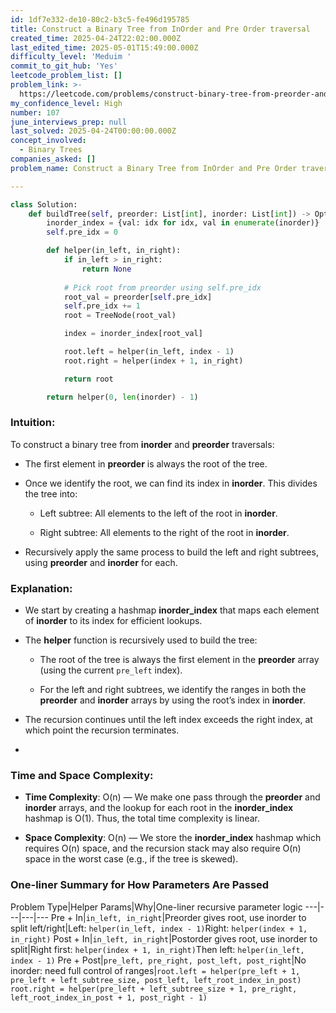 ```yaml
---
id: 1df7e332-de10-80c2-b3c5-fe496d195785
title: Construct a Binary Tree from InOrder and Pre Order traversal
created_time: 2025-04-24T22:02:00.000Z
last_edited_time: 2025-05-01T15:49:00.000Z
difficulty_level: 'Meduim '
commit_to_git_hub: 'Yes'
leetcode_problem_list: []
problem_link: >-
  https://leetcode.com/problems/construct-binary-tree-from-preorder-and-inorder-traversal/description/
my_confidence_level: High
number: 107
june_interviews_prep: null
last_solved: 2025-04-24T00:00:00.000Z
concept_involved:
  - Binary Trees
companies_asked: []
problem_name: Construct a Binary Tree from InOrder and Pre Order traversal

---
```


```python
class Solution:
    def buildTree(self, preorder: List[int], inorder: List[int]) -> Optional[TreeNode]:
        inorder_index = {val: idx for idx, val in enumerate(inorder)}
        self.pre_idx = 0

        def helper(in_left, in_right):
            if in_left > in_right:
                return None
            
            # Pick root from preorder using self.pre_idx
            root_val = preorder[self.pre_idx]
            self.pre_idx += 1
            root = TreeNode(root_val)

            index = inorder_index[root_val]

            root.left = helper(in_left, index - 1)
            root.right = helper(index + 1, in_right)

            return root

        return helper(0, len(inorder) - 1)

```

### Intuition:

To construct a binary tree from **inorder** and **preorder** traversals:

*   The first element in **preorder** is always the root of the tree.

*   Once we identify the root, we can find its index in **inorder**. This divides the tree into:

    *   Left subtree: All elements to the left of the root in **inorder**.

    *   Right subtree: All elements to the right of the root in **inorder**.

*   Recursively apply the same process to build the left and right subtrees, using **preorder** and **inorder** for each.

### Explanation:

*   We start by creating a hashmap **inorder\_index** that maps each element of **inorder** to its index for efficient lookups.

*   The **helper** function is recursively used to build the tree:

    *   The root of the tree is always the first element in the **preorder** array (using the current `pre_left` index).

    *   For the left and right subtrees, we identify the ranges in both the **preorder** and **inorder** arrays by using the root’s index in **inorder**.

*   The recursion continues until the left index exceeds the right index, at which point the recursion terminates.

*

### Time and Space Complexity:

*   **Time Complexity**: O(n) — We make one pass through the **preorder** and **inorder** arrays, and the lookup for each root in the **inorder\_index** hashmap is O(1). Thus, the total time complexity is linear.

*   **Space Complexity**: O(n) — We store the **inorder\_index** hashmap which requires O(n) space, and the recursion stack may also require O(n) space in the worst case (e.g., if the tree is skewed).

### One-liner Summary for How Parameters Are Passed

Problem Type|Helper Params|Why|One-liner recursive parameter logic
\---|---|---|---
Pre + In|`in_left, in_right`|Preorder gives root, use inorder to split left/right|Left: `helper(in_left, index - 1)`Right: `helper(index + 1, in_right)`
Post + In|`in_left, in_right`|Postorder gives root, use inorder to split|Right first: `helper(index + 1, in_right)`Then left: `helper(in_left, index - 1)`
Pre + Post|`pre_left, pre_right, post_left, post_right`|No inorder: need full control of ranges|`root.left = helper(pre_left + 1, pre_left + left_subtree_size, post_left, left_root_index_in_post)
            root.right = helper(pre_left + left_subtree_size + 1, pre_right, left_root_index_in_post + 1, post_right - 1)`
